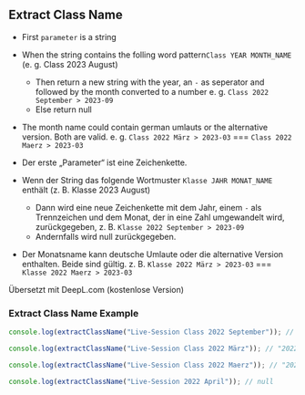 ## Extract Class Name

- First `parameter` is a string
- When the string contains the folling word pattern`Class YEAR MONTH_NAME` (e. g. Class 2023 August)
  - Then return a new string with the year, an `-` as seperator and followed by the month converted to a number e. g. `Class 2022 September > 2023-09`
  - Else return null
- The month name could contain german umlauts or the alternative version. Both are valid. e. g. `Class 2022 März > 2023-03` === `Class 2022 Maerz > 2023-03`

- Der erste „Parameter“ ist eine Zeichenkette.
- Wenn der String das folgende Wortmuster `Klasse JAHR MONAT_NAME` enthält (z. B. Klasse 2023 August)
  - Dann wird eine neue Zeichenkette mit dem Jahr, einem `-` als Trennzeichen und dem Monat, der in eine Zahl umgewandelt wird, zurückgegeben, z. B. `Klasse 2022 September > 2023-09`
  - Andernfalls wird null zurückgegeben.
- Der Monatsname kann deutsche Umlaute oder die alternative Version enthalten. Beide sind gültig. z. B. `Klasse 2022 März > 2023-03` === `Klasse 2022 Maerz > 2023-03`

Übersetzt mit DeepL.com (kostenlose Version)

### Extract Class Name Example

```js
console.log(extractClassName("Live-Session Class 2022 September")); // "2022-09"

console.log(extractClassName("Live-Session Class 2022 März")); // "2022-03"

console.log(extractClassName("Live-Session Class 2022 Maerz")); // "2022-03"

console.log(extractClassName("Live-Session 2022 April")); // null
```
